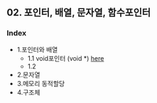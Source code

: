 ## 02. 포인터, 배열, 문자열, 함수포인터
### Index
* 1.포인터와 배열
  * 1.1 void포인터 (void *) [here]()
  * 1.2
* 2.문자열
* 3.메모리 동적할당
* 4.구조체
